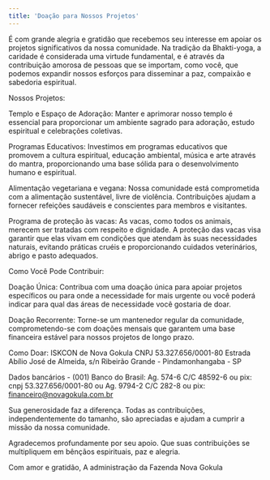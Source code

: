 ```yaml
---
title: 'Doação para Nossos Projetos'
---
```

É com grande alegria e gratidão que recebemos seu interesse em apoiar os projetos significativos da nossa comunidade. Na tradição da Bhakti-yoga, a caridade é considerada uma virtude fundamental, e é através da contribuição amorosa de pessoas que se importam, como você, que podemos expandir nossos esforços para disseminar a paz, compaixão e sabedoria espiritual.

Nossos Projetos:

Templo e Espaço de Adoração:
Manter e aprimorar nosso templo é essencial para proporcionar um ambiente sagrado para adoração, estudo espiritual e celebrações coletivas.

Programas Educativos:
Investimos em programas educativos que promovem a cultura espiritual, educação ambiental, música e arte através do mantra, proporcionando uma base sólida para o desenvolvimento humano e espiritual.

Alimentação vegetariana e vegana:
Nossa comunidade está comprometida com a alimentação sustentável, livre de violência. Contribuições ajudam a fornecer refeições saudáveis e conscientes para membros e visitantes.

Programa de proteção às vacas:
As vacas, como todos os animais, merecem ser tratadas com respeito e dignidade. A proteção das vacas visa garantir que elas vivam em condições que atendam às suas necessidades naturais, evitando práticas cruéis e proporcionando cuidados veterinários, abrigo e pasto adequados.

Como Você Pode Contribuir:

Doação Única:
Contribua com uma doação única para apoiar projetos específicos ou para onde a necessidade for mais urgente ou você poderá indicar para qual das áreas de necessidade você gostaria de doar.

Doação Recorrente:
Torne-se um mantenedor regular da comunidade, comprometendo-se com doações mensais que garantem uma base financeira estável para nossos projetos de longo prazo.

Como Doar:
ISKCON de Nova Gokula 
CNPJ 53.327.656/0001-80 
Estrada Abílio José de Almeida, s/n Ribeirão Grande - Pindamonhangaba - SP 

Dados bancários - (001) Banco do Brasil:
Ag. 574-6 C/C 48592-6 ou pix: cnpj 53.327.656/0001-80 
ou
Ag. 9794-2 C/C 282-8 ou pix: financeiro@novagokula.com.br

Sua generosidade faz a diferença. Todas as contribuições, independentemente do tamanho, são apreciadas e ajudam a cumprir a missão da nossa comunidade.

Agradecemos profundamente por seu apoio. Que suas contribuições se multipliquem em bênçãos espirituais, paz e alegria.

Com amor e gratidão,
A administração da Fazenda Nova Gokula